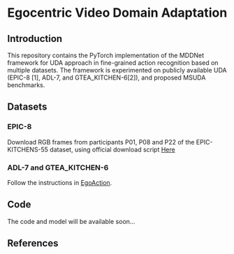 # Egocentric Video Domain Adaptation

## Introduction
This repository contains the PyTorch implementation of the MDDNet framework for UDA approach in fine-grained action recognition based on multiple datasets. The framework is experimented on publicly available UDA (EPIC-8 [1], ADL-7, and GTEA_KITCHEN-6[2]), and proposed MSUDA benchmarks.

## Datasets
### EPIC-8
Download RGB frames from participants P01, P08 and P22 of the EPIC-KITCHENS-55 dataset, using official download script [Here](https://github.com/epic-kitchens/epic-kitchens-download-scripts)

### ADL-7 and GTEA_KITCHEN-6
Follow the instructions in [EgoAction](https://github.com/XianyuanLiu/EgoAction).

## Code
The code and model will be available soon...

## References
[^1]: J. Munro and D. Damen, “Multi-modal domain adaptation for finegrained action recognition,” in Proc. IEEE Int. Conf. Comput. Vis. Work., Oct. 2019, pp. 3723–3726.
[^2]: X. Liu, S. Zhou, T. Lei, P. Jiang, Z. Chen, and H. Lu, “First-person video domain adaptation with multi-scene cross-site datasets and attentionbased methods,” IEEE Trans. Circuits Syst. Video Technol., vol. 33, no. 12, pp. 7774–7788, Dec. 2023.
